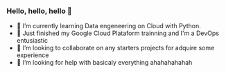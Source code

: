 ### Hello, hello, hello 👋



- 🌱 I’m currently learning Data engeneering on Cloud with Python.
- 👋 Just finished my Google Cloud Plataform trainning and I'm a DevOps entusiastic
- 👯 I’m looking to collaborate on any starters projects for adquire some experience
- 🤔 I’m looking for help with basicaly everything ahahahahahah
